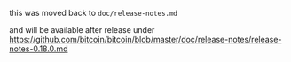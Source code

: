 this was moved back to `doc/release-notes.md`

and will be available after release under https://github.com/bitcoin/bitcoin/blob/master/doc/release-notes/release-notes-0.18.0.md